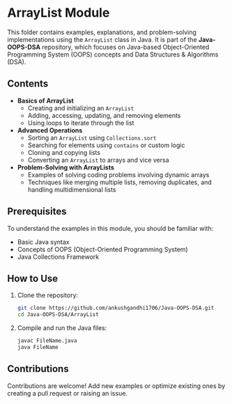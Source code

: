 # ArrayList Module

This folder contains examples, explanations, and problem-solving implementations using the `ArrayList` class in Java. It is part of the **Java-OOPS-DSA** repository, which focuses on Java-based Object-Oriented Programming System (OOPS) concepts and Data Structures & Algorithms (DSA).

## Contents
- **Basics of ArrayList**  
  - Creating and initializing an `ArrayList`  
  - Adding, accessing, updating, and removing elements  
  - Using loops to iterate through the list  
- **Advanced Operations**  
  - Sorting an `ArrayList` using `Collections.sort`  
  - Searching for elements using `contains` or custom logic  
  - Cloning and copying lists  
  - Converting an `ArrayList` to arrays and vice versa  
- **Problem-Solving with ArrayLists**  
  - Examples of solving coding problems involving dynamic arrays  
  - Techniques like merging multiple lists, removing duplicates, and handling multidimensional lists  

## Prerequisites
To understand the examples in this module, you should be familiar with:  
- Basic Java syntax  
- Concepts of OOPS (Object-Oriented Programming System)  
- Java Collections Framework  

## How to Use
1. Clone the repository:  
   ```bash
   git clone https://github.com/ankushgandhi1706/Java-OOPS-DSA.git
   cd Java-OOPS-DSA/ArrayList
2. Compile and run the Java files:
   ```bash
   javac FileName.java
   java FileName

## Contributions
Contributions are welcome! Add new examples or optimize existing ones by creating a pull request or raising an issue.
